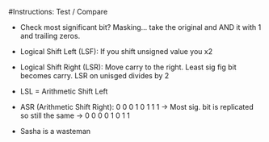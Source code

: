 #Instructions: Test / Compare

- Check most significant bit? Masking... take the original and AND it with 1 and trailing zeros.

- Logical Shift Left (LSF): If you shift unsigned value you x2 

- Logical Shift Right (LSR): Move carry to the right. Least sig fig bit becomes carry. LSR on unisged divides by 2

- LSL = Arithmetic Shift Left

- ASR (Arithmetic Shift Right): 0 0 0 1 0 1 1 1 -> Most sig. bit is replicated so still the same -> 0 0 0 0 1 0 1 1

- Sasha is a wasteman
